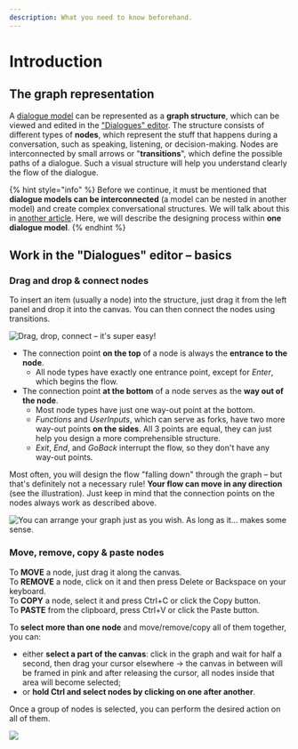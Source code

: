 ```yaml
---
description: What you need to know beforehand.
---
```


# Introduction

## The graph representation

A [dialogue model](create-dialogue.md) can be represented as a **graph structure**, which can be viewed and edited in the ["Dialogues" editor](../../studio/main-menu/design/dialogue-designer.md). The structure consists of different types of **nodes**, which represent the stuff that happens during a conversation, such as speaking, listening, or decision-making. Nodes are interconnected by small arrows or "**transitions**", which define the possible paths of a dialogue. Such a visual structure will help you understand clearly the flow of the dialogue.

{% hint style="info" %}
Before we continue, it must be mentioned that **dialogue models can be interconnected** (a model can be nested in another model) and create complex conversational structures. We will talk about this in [another article](dialogue-linking.md). Here, we will describe the designing process within **one dialogue model**.
{% endhint %}

## Work in the "Dialogues" editor – basics

### Drag and drop & connect nodes

To insert an item (usually a node) into the structure, just drag it from the left panel and drop it into the canvas. You can then connect the nodes using transitions.

![Drag, drop, connect – it's super easy!](../../.gitbook/assets/drag-and-drop.gif)

* The connection point **on the top** of a node is always the **entrance to the node**.
  * All node types have exactly one entrance point, except for _Enter_, which begins the flow.
* The connection point **at the bottom** of a node serves as the **way out of the node**.
  * Most node types have just one way-out point at the bottom.
  * _Functions_ and _UserInputs_, which can serve as forks, have two more way-out points **on the sides**. All 3 points are equal, they can just help you design a more comprehensible structure.
  * _Exit_, _End_, and _GoBack_ interrupt the flow, so they don't have any way-out points.

Most often, you will design the flow "falling down" through the graph – but that's definitely not a necessary rule! **Your flow can move in any direction** (see the illustration). Just keep in mind that the connection points on the nodes always work as described above.

![You can arrange your graph just as you wish. As long as it... makes some sense.](<../../.gitbook/assets/image (70).png>)

### Move, remove, copy & paste nodes

To **MOVE** a node, just drag it along the canvas.\
To **REMOVE** a node, click on it and then press Delete or Backspace on your keyboard.\
To **COPY** a node, select it and press Ctrl+C or click the Copy button.\
To **PASTE** from the clipboard, press Ctrl+V or click the Paste button.

To **select more than one node** and move/remove/copy all of them together, you can:

* either **select a part of the canvas**: click in the graph and wait for half a second, then drag your cursor elsewhere -> the canvas in between will be framed in pink and after releasing the cursor, all nodes inside that area will become selected;
* or **hold Ctrl and select nodes by clicking on one after another**.

Once a group of nodes is selected, you can perform the desired action on all of them.

![](../../.gitbook/assets/group.gif)
